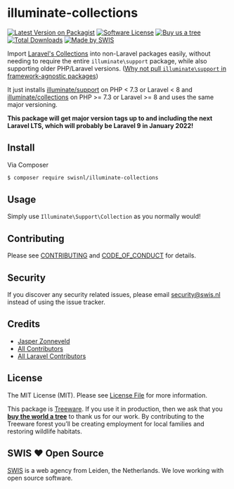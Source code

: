 # illuminate-collections

[![Latest Version on Packagist][ico-version]][link-packagist]
[![Software License][ico-license]](LICENSE.md)
[![Buy us a tree][ico-treeware]][link-treeware]
[![Total Downloads][ico-downloads]][link-downloads]
[![Made by SWIS][ico-swis]][link-swis]

Import [Laravel's Collections](https://laravel.com/docs/collections) into non-Laravel packages easily, without needing to require the entire `illuminate\support` package, while also supporting older PHP/Laravel versions. ([Why not pull `illuminate\support` in framework-agnostic packages](https://mattallan.org/posts/dont-use-illuminate-support/))

It just installs [illuminate/support](https://packagist.org/packages/illuminate/support) on PHP < 7.3 or Laravel < 8 and [illuminate/collections](https://packagist.org/packages/illuminate/collections) on PHP >= 7.3 or Laravel >= 8 and uses the same major versioning.

**This package will get major version tags up to and including the next Laravel LTS, which will probably be Laravel 9 in January 2022!**

## Install

Via Composer

``` bash
$ composer require swisnl/illuminate-collections
```

## Usage

Simply use `Illuminate\Support\Collection` as you normally would!

## Contributing

Please see [CONTRIBUTING](CONTRIBUTING.md) and [CODE_OF_CONDUCT](CODE_OF_CONDUCT.md) for details.

## Security

If you discover any security related issues, please email security@swis.nl instead of using the issue tracker.

## Credits

- [Jasper Zonneveld][link-author]
- [All Contributors][link-contributors]
- [All Laravel Contributors][link-laravel-contributors]

## License

The MIT License (MIT). Please see [License File](LICENSE.md) for more information.

This package is [Treeware](https://treeware.earth). If you use it in production, then we ask that you [**buy the world a tree**][link-treeware] to thank us for our work. By contributing to the Treeware forest you’ll be creating employment for local families and restoring wildlife habitats.

## SWIS :heart: Open Source

[SWIS][link-swis] is a web agency from Leiden, the Netherlands. We love working with open source software. 

[ico-version]: https://img.shields.io/packagist/v/swisnl/illuminate-collections.svg?style=flat-square
[ico-license]: https://img.shields.io/badge/license-MIT-brightgreen.svg?style=flat-square
[ico-treeware]: https://img.shields.io/badge/Treeware-%F0%9F%8C%B3-lightgreen?style=flat-square
[ico-downloads]: https://img.shields.io/packagist/dt/swisnl/illuminate-collections.svg?style=flat-square
[ico-swis]: https://img.shields.io/badge/%F0%9F%9A%80-made%20by%20SWIS-%23D9021B.svg?style=flat-square

[link-packagist]: https://packagist.org/packages/swisnl/illuminate-collections
[link-downloads]: https://packagist.org/packages/swisnl/illuminate-collections
[link-treeware]: https://plant.treeware.earth/swisnl/illuminate-collections
[link-author]: https://github.com/JaZo
[link-contributors]: ../../contributors
[link-laravel-contributors]: https://github.com/illuminate/collections/graphs/contributors
[link-swis]: https://www.swis.nl
